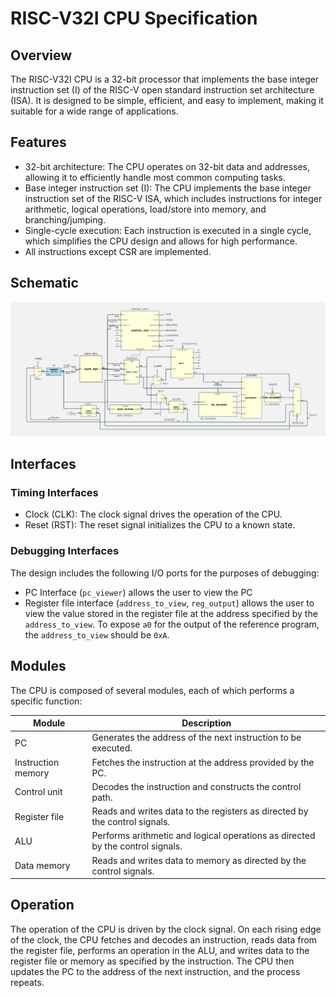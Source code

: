 # RISC-V32I CPU Specification

## Overview

The RISC-V32I CPU is a 32-bit processor that implements the base integer instruction set (I) of the RISC-V open standard instruction set architecture (ISA). It is designed to be simple, efficient, and easy to implement, making it suitable for a wide range of applications.

## Features

- 32-bit architecture: The CPU operates on 32-bit data and addresses, allowing it to efficiently handle most common computing tasks.
- Base integer instruction set (I): The CPU implements the base integer instruction set of the RISC-V ISA, which includes instructions for integer arithmetic, logical operations, load/store into memory, and branching/jumping.
- Single-cycle execution: Each instruction is executed in a single cycle, which simplifies the CPU design and allows for high performance.
- All instructions except CSR are implemented.

## Schematic
![Single Cycle CPU Schematic](/images/single-cycle-schematic.png)


## Interfaces
### Timing Interfaces
- Clock (CLK): The clock signal drives the operation of the CPU.
- Reset (RST): The reset signal initializes the CPU to a known state.
### Debugging Interfaces
The design includes the following I/O ports for the purposes of debugging:
- PC Interface (`pc_viewer`) allows the user to view the PC
- Register file interface (`address_to_view`, `reg_output`) allows the user to view the value stored in the register file at the address specified by the `address_to_view`. To expose `a0` for the output of the reference program, the `address_to_view` should be `0xA`.

## Modules

The CPU is composed of several modules, each of which performs a specific function:

| Module           | Description                                                     |
|------------------|-----------------------------------------------------------------|
| PC               | Generates the address of the next instruction to be executed.    |
| Instruction memory | Fetches the instruction at the address provided by the PC.       |
| Control unit     | Decodes the instruction and constructs the control path.         |
| Register file    | Reads and writes data to the registers as directed by the control signals. |
| ALU              | Performs arithmetic and logical operations as directed by the control signals. |
| Data memory      | Reads and writes data to memory as directed by the control signals. |

## Operation

The operation of the CPU is driven by the clock signal. On each rising edge of the clock, the CPU fetches and decodes an instruction, reads data from the register file, performs an operation in the ALU, and writes data to the register file or memory as specified by the instruction. The CPU then updates the PC to the address of the next instruction, and the process repeats.